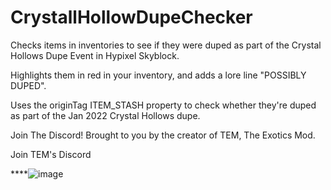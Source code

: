# CrystallHollowDupeChecker


Checks items in inventories to see if they were duped as part of the Crystal Hollows Dupe Event in Hypixel Skyblock.

Highlights them in red in your inventory, and adds a lore line "POSSIBLY DUPED".

Uses the originTag ITEM_STASH property to check whether they're duped as part of the Jan 2022 Crystal Hollows dupe.

Join The Discord!
Brought to you by the creator of TEM, The Exotics Mod.

Join TEM's Discord

****![image](https://user-images.githubusercontent.com/103060539/161808943-43c7d61d-9492-4a0c-b75e-3cbdedcd18f8.png)
